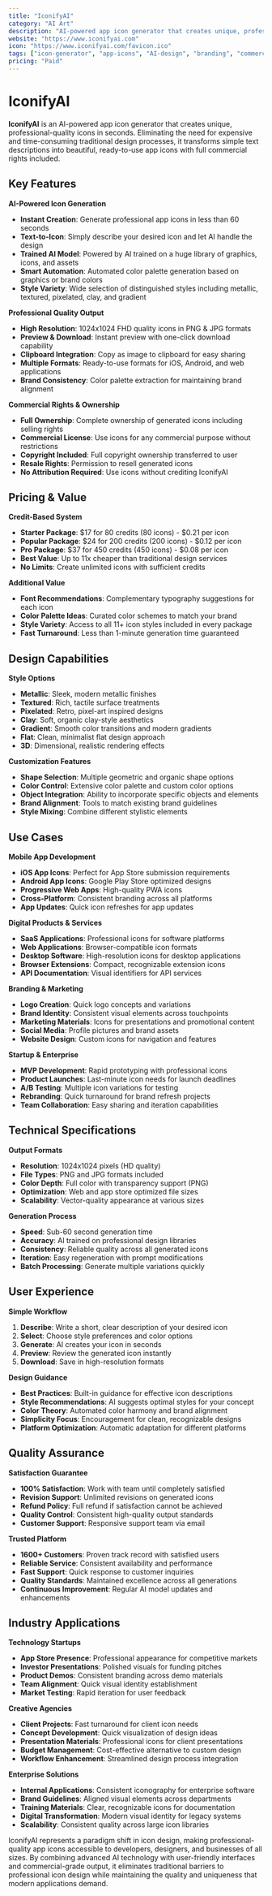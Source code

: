 ```yaml
---
title: "IconifyAI"
category: "AI Art"
description: "AI-powered app icon generator that creates unique, professional icons in seconds with commercial rights included"
website: "https://www.iconifyai.com"
icon: "https://www.iconifyai.com/favicon.ico"
tags: ["icon-generator", "app-icons", "AI-design", "branding", "commercial-use"]
pricing: "Paid"
---
```


# IconifyAI

**IconifyAI** is an AI-powered app icon generator that creates unique, professional-quality icons in seconds. Eliminating the need for expensive and time-consuming traditional design processes, it transforms simple text descriptions into beautiful, ready-to-use app icons with full commercial rights included.

## Key Features

**AI-Powered Icon Generation**
- **Instant Creation**: Generate professional app icons in less than 60 seconds
- **Text-to-Icon**: Simply describe your desired icon and let AI handle the design
- **Trained AI Model**: Powered by AI trained on a huge library of graphics, icons, and assets
- **Smart Automation**: Automated color palette generation based on graphics or brand colors
- **Style Variety**: Wide selection of distinguished styles including metallic, textured, pixelated, clay, and gradient

**Professional Quality Output**
- **High Resolution**: 1024x1024 FHD quality icons in PNG & JPG formats
- **Preview & Download**: Instant preview with one-click download capability
- **Clipboard Integration**: Copy as image to clipboard for easy sharing
- **Multiple Formats**: Ready-to-use formats for iOS, Android, and web applications
- **Brand Consistency**: Color palette extraction for maintaining brand alignment

**Commercial Rights & Ownership**
- **Full Ownership**: Complete ownership of generated icons including selling rights
- **Commercial License**: Use icons for any commercial purpose without restrictions
- **Copyright Included**: Full copyright ownership transferred to user
- **Resale Rights**: Permission to resell generated icons
- **No Attribution Required**: Use icons without crediting IconifyAI

## Pricing & Value

**Credit-Based System**
- **Starter Package**: $17 for 80 credits (80 icons) - $0.21 per icon
- **Popular Package**: $24 for 200 credits (200 icons) - $0.12 per icon
- **Pro Package**: $37 for 450 credits (450 icons) - $0.08 per icon
- **Best Value**: Up to 11x cheaper than traditional design services
- **No Limits**: Create unlimited icons with sufficient credits

**Additional Value**
- **Font Recommendations**: Complementary typography suggestions for each icon
- **Color Palette Ideas**: Curated color schemes to match your brand
- **Style Variety**: Access to all 11+ icon styles included in every package
- **Fast Turnaround**: Less than 1-minute generation time guaranteed

## Design Capabilities

**Style Options**
- **Metallic**: Sleek, modern metallic finishes
- **Textured**: Rich, tactile surface treatments
- **Pixelated**: Retro, pixel-art inspired designs
- **Clay**: Soft, organic clay-style aesthetics
- **Gradient**: Smooth color transitions and modern gradients
- **Flat**: Clean, minimalist flat design approach
- **3D**: Dimensional, realistic rendering effects

**Customization Features**
- **Shape Selection**: Multiple geometric and organic shape options
- **Color Control**: Extensive color palette and custom color options
- **Object Integration**: Ability to incorporate specific objects and elements
- **Brand Alignment**: Tools to match existing brand guidelines
- **Style Mixing**: Combine different stylistic elements

## Use Cases

**Mobile App Development**
- **iOS App Icons**: Perfect for App Store submission requirements
- **Android App Icons**: Google Play Store optimized designs
- **Progressive Web Apps**: High-quality PWA icons
- **Cross-Platform**: Consistent branding across all platforms
- **App Updates**: Quick icon refreshes for app updates

**Digital Products & Services**
- **SaaS Applications**: Professional icons for software platforms
- **Web Applications**: Browser-compatible icon formats
- **Desktop Software**: High-resolution icons for desktop applications
- **Browser Extensions**: Compact, recognizable extension icons
- **API Documentation**: Visual identifiers for API services

**Branding & Marketing**
- **Logo Creation**: Quick logo concepts and variations
- **Brand Identity**: Consistent visual elements across touchpoints
- **Marketing Materials**: Icons for presentations and promotional content
- **Social Media**: Profile pictures and brand assets
- **Website Design**: Custom icons for navigation and features

**Startup & Enterprise**
- **MVP Development**: Rapid prototyping with professional icons
- **Product Launches**: Last-minute icon needs for launch deadlines
- **A/B Testing**: Multiple icon variations for testing
- **Rebranding**: Quick turnaround for brand refresh projects
- **Team Collaboration**: Easy sharing and iteration capabilities

## Technical Specifications

**Output Formats**
- **Resolution**: 1024x1024 pixels (HD quality)
- **File Types**: PNG and JPG formats included
- **Color Depth**: Full color with transparency support (PNG)
- **Optimization**: Web and app store optimized file sizes
- **Scalability**: Vector-quality appearance at various sizes

**Generation Process**
- **Speed**: Sub-60 second generation time
- **Accuracy**: AI trained on professional design libraries
- **Consistency**: Reliable quality across all generated icons
- **Iteration**: Easy regeneration with prompt modifications
- **Batch Processing**: Generate multiple variations quickly

## User Experience

**Simple Workflow**
1. **Describe**: Write a short, clear description of your desired icon
2. **Select**: Choose style preferences and color options
3. **Generate**: AI creates your icon in seconds
4. **Preview**: Review the generated icon instantly
5. **Download**: Save in high-resolution formats

**Design Guidance**
- **Best Practices**: Built-in guidance for effective icon descriptions
- **Style Recommendations**: AI suggests optimal styles for your concept
- **Color Theory**: Automated color harmony and brand alignment
- **Simplicity Focus**: Encouragement for clean, recognizable designs
- **Platform Optimization**: Automatic adaptation for different platforms

## Quality Assurance

**Satisfaction Guarantee**
- **100% Satisfaction**: Work with team until completely satisfied
- **Revision Support**: Unlimited revisions on generated icons
- **Refund Policy**: Full refund if satisfaction cannot be achieved
- **Quality Control**: Consistent high-quality output standards
- **Customer Support**: Responsive support team via email

**Trusted Platform**
- **1600+ Customers**: Proven track record with satisfied users
- **Reliable Service**: Consistent availability and performance
- **Fast Support**: Quick response to customer inquiries
- **Quality Standards**: Maintained excellence across all generations
- **Continuous Improvement**: Regular AI model updates and enhancements

## Industry Applications

**Technology Startups**
- **App Store Presence**: Professional appearance for competitive markets
- **Investor Presentations**: Polished visuals for funding pitches
- **Product Demos**: Consistent branding across demo materials
- **Team Alignment**: Quick visual identity establishment
- **Market Testing**: Rapid iteration for user feedback

**Creative Agencies**
- **Client Projects**: Fast turnaround for client icon needs
- **Concept Development**: Quick visualization of design ideas
- **Presentation Materials**: Professional icons for client presentations
- **Budget Management**: Cost-effective alternative to custom design
- **Workflow Enhancement**: Streamlined design process integration

**Enterprise Solutions**
- **Internal Applications**: Consistent iconography for enterprise software
- **Brand Guidelines**: Aligned visual elements across departments
- **Training Materials**: Clear, recognizable icons for documentation
- **Digital Transformation**: Modern visual identity for legacy systems
- **Scalability**: Consistent quality across large icon libraries

IconifyAI represents a paradigm shift in icon design, making professional-quality app icons accessible to developers, designers, and businesses of all sizes. By combining advanced AI technology with user-friendly interfaces and commercial-grade output, it eliminates traditional barriers to professional icon design while maintaining the quality and uniqueness that modern applications demand.

